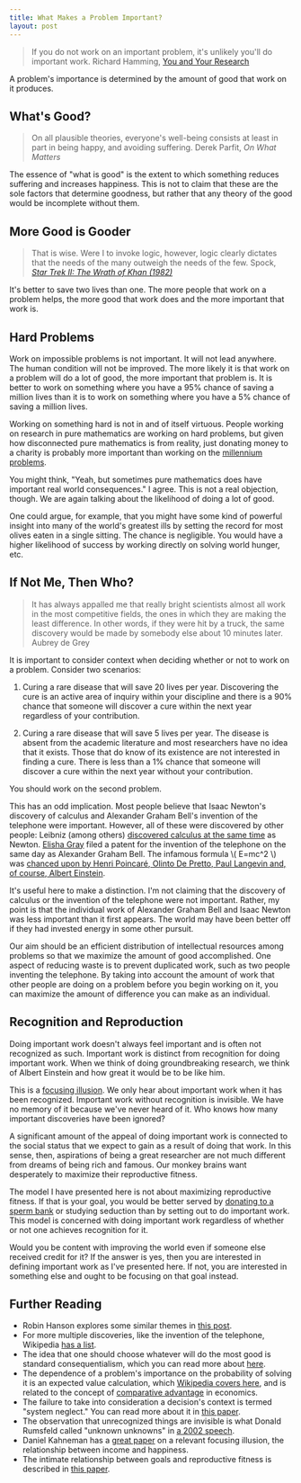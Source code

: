 ```yaml
---
title: What Makes a Problem Important?
layout: post
---
```


> If you do not work on an important problem, it's unlikely you'll do important work. 
  <span id="quote-attribute">Richard Hamming, <a href="http://www.cs.virginia.edu/~robins/YouAndYourResearch.html">You and Your Research</a></span>
  
A problem's importance is determined by the amount of good that work on it
produces. 

## What's Good?

> On all plausible theories, everyone's well-being consists at least in part in being happy, and avoiding suffering.
  <span id="quote-attribute">Derek Parfit, <em>On What Matters</em></span>
  
The essence of "what is good" is the extent to which something reduces suffering
and increases happiness. This is not to claim that these are the sole factors
that determine goodness, but rather that any theory of the good would be
incomplete without them.

## More Good is Gooder

> That is wise. Were I to invoke logic, however, logic clearly dictates that the needs of the many outweigh the needs of the few. 
  <span id="quote-attribute">Spock, <a href="http://www.imdb.com/title/tt0084726/quotes"><em>Star Trek II: The Wrath of Khan (1982)</em></a></span>

It's better to save two lives than one. The more people that
work on a problem helps, the more good that work does and the
more important that work is.

## Hard Problems

Work on impossible problems is not important. It will not lead anywhere. The
human condition will not be improved. The more likely it is that work on a
problem will do a lot of good, the more important that problem is. It is
better to work on something where you have a 95% chance of saving a million
lives than it is to work on something where you have a 5% chance of
saving a million lives.

Working on something hard is not in and of itself virtuous. People working on research in pure mathematics are working on hard
problems, but given how disconnected pure mathematics is from reality, just donating money to a charity is probably more important than working on the [millennium problems](http://www.claymath.org/library/monographs/MPPc.pdf). 

You might think, "Yeah, but sometimes pure mathematics does have important real world consequences." I
agree. This is not a real objection,
though. We are again talking about the likelihood of doing a lot of good.

One could argue, for example, that you might have some kind of
powerful insight into  many of the world's greatest ills by setting the record for most olives eaten in a single sitting. The chance is negligible. You would have a higher likelihood of success by working directly on solving world hunger, etc. 

## If Not Me, Then Who?

> It has always appalled me that really bright scientists almost all work in the most competitive fields, the ones in which they are making the least difference. In other words, if they were hit by a truck, the same discovery would be made by somebody else about 10 minutes later.
  <span id="quote-attribute">Aubrey de Grey</span>
  
It is important to consider context when deciding whether or not to work
on a problem. Consider two scenarios:

1. Curing a rare disease that will save 20 lives per year. Discovering
the cure is an active area of inquiry within your discipline and there is a 90%
chance that someone will discover a cure within the next year regardless of your
contribution.

2. Curing a rare disease that will save 5 lives per year. The disease is absent
from the academic literature and most researchers have no idea that it
exists. Those that do know of its existence are not interested in finding a
cure. There is less than a 1% chance that someone will discover a cure within
the next year without your contribution.

You should work on the second problem.

This has an odd implication. Most people believe that Isaac Newton's discovery
of calculus and Alexander Graham Bell's invention of the telephone were important. However, all of these were discovered by other people:
Leibniz (among others) [discovered calculus at the same time](http://en.wikipedia.org/wiki/History_of_calculus) as Newton.
[Elisha Gray](http://en.wikipedia.org/wiki/Elisha_Gray) filed a patent for the invention of the telephone on the same day as
Alexander Graham Bell. The infamous formula \\( E=mc^2 \\) 
was [chanced upon by Henri Poincaré, Olinto De Pretto, Paul Langevin and, of
course, Albert Einstein](http://en.wikipedia.org/wiki/E%3Dmc%C2%B2#History).

It's useful here to make a distinction. I'm not claiming that the discovery
of calculus or the invention of the telephone were not important. Rather, my
point is that the individual work of Alexander Graham Bell and Isaac Newton was
less important than it first appears. The world may have been better off if they had
invested energy in some other pursuit. 

Our aim should be an efficient distribution of intellectual resources
among problems so that we maximize the amount of good accomplished. One aspect
of reducing waste is to prevent duplicated work, such as two people inventing
the telephone. By taking into account the amount of work that other people are
doing on a problem before you begin working on it, you can maximize the amount of
difference you can make as an individual.

## Recognition and Reproduction

Doing important work doesn't always feel important and is often not recognized
as such. Important work is distinct from recognition for doing important
work. When we think of doing groundbreaking research, we think of Albert
Einstein and how great it would be to be like him.

This is a [focusing illusion](http://en.wikipedia.org/wiki/Anchoring#Focusing_effect). We only hear about important work when it has been
recognized. Important work without recognition is invisible. We have no memory of it because we've never heard of it. Who knows how many important discoveries have been ignored?

A significant amount of the appeal of doing important work is connected to the
social status that we expect to gain as a result of doing that work. In this
sense, then, aspirations of being a great researcher are not much
different from dreams of being rich and famous. Our monkey brains want
desperately to maximize their reproductive fitness.

The model I have presented here is not about maximizing reproductive fitness. If
that is your goal, you would be better served by [donating to a sperm bank](http://www.gwern.net/Ethical%20sperm%20donation) or
studying seduction than by setting out to do important work. This model is
concerned with doing important work regardless of whether or not one achieves
recognition for it. 

Would you be content with improving the
world even if someone else received credit for it? If the answer is yes, then
you are interested in defining important work as I've
presented here. If not, you are interested in something else and ought to be
focusing on that goal instead. 

## Further Reading

* Robin Hanson explores some similar themes in [this post](http://www.overcomingbias.com/2006/12/do_helping_prof.html).
* For more multiple discoveries, like the invention of the telephone, Wikipedia [has a list](http://en.wikipedia.org/wiki/List_of_multiple_discoveries).
* The idea that one should choose whatever will do the most good is standard consequentialism, which you can read more about [here](http://plato.stanford.edu/entries/consequentialism/). 
* The dependence of a problem's importance on the probability of solving it is an expected value calculation, which [Wikipedia covers here](http://en.wikipedia.org/wiki/Expected_value), and is related to the concept of [comparative advantage](http://en.wikipedia.org/wiki/Comparative_advantage) in economics.
* The failure to take into consideration a decision's context is termed "system neglect." You can read more about it in [this paper](http://www.cepr.eu/meets/wkcn/3/3509/papers/Wu.pdf).
* The observation that unrecognized things are invisible is what Donald Rumsfeld called "unknown unknowns" in [a 2002 speech](http://en.wikipedia.org/wiki/There_are_known_knowns).
* Daniel Kahneman has a [great paper](http://weber.ucsd.edu/~aronatas/Kahneman%20et%20al%20Would%20You%20Be%20Happier%20Science-2006.pdf) on a relevant focusing illusion, the relationship between income and happiness.
* The intimate relationship between goals and reproductive fitness is described in [this paper](http://homepage.psy.utexas.edu/homepage/group/busslab/pdffiles/Evolution_Of_Happiness_2000.pdf).
